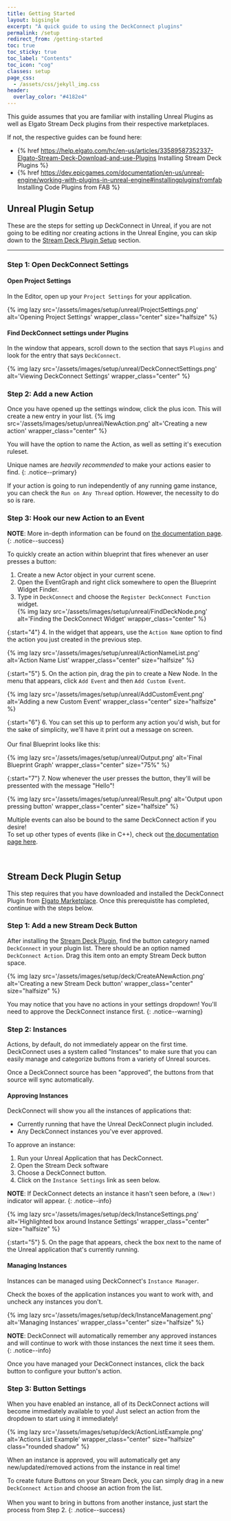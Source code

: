 ```yaml
---
title: Getting Started
layout: bigsingle
excerpt: "A quick guide to using the DeckConnect plugins"
permalink: /setup
redirect_from: /getting-started
toc: true
toc_sticky: true
toc_label: "Contents"
toc_icon: "cog"
classes: setup
page_css:
  - /assets/css/jekyll_img.css
header:
  overlay_color: "#4182e4"
---
```


This guide assumes that you are familiar with installing Unreal Plugins as well as Elgato Stream Deck plugins from their respective marketplaces.

If not, the respective guides can be found here:

* {% href https://help.elgato.com/hc/en-us/articles/33589587352337-Elgato-Stream-Deck-Download-and-use-Plugins Installing Stream Deck Plugins %}
* {% href https://dev.epicgames.com/documentation/en-us/unreal-engine/working-with-plugins-in-unreal-engine#installingpluginsfromfab Installing Code Plugins from FAB %}

## Unreal Plugin Setup

These are the steps for setting up DeckConnect in Unreal, if you are not going to be editing nor creating actions in the Unreal Engine, you can skip down to the [Stream Deck Plugin Setup](#stream-deck-plugin-setup) section.

---

### Step 1: Open DeckConnect Settings

#### Open Project Settings

In the Editor, open up your `Project Settings` for your application.

{% img lazy src='/assets/images/setup/unreal/ProjectSettings.png' alt='Opening Project Settings' wrapper_class="center" size="halfsize" %}

#### Find DeckConnect settings under Plugins

In the window that appears, scroll down to the section that says `Plugins` and look for the entry that says `DeckConnect`.

{% img lazy src='/assets/images/setup/unreal/DeckConnectSettings.png' alt='Viewing DeckConnect Settings' wrapper_class="center" %}

### Step 2: Add a new Action

Once you have opened up the settings window, click the plus icon. This will create a new entry in your list.
{% img src='/assets/images/setup/unreal/NewAction.png' alt='Creating a new action' wrapper_class="center" %}

You will have the option to name the Action, as well as setting it's execution ruleset.  

Unique names are *heavily recommended* to make your actions easier to find.
{: .notice--primary}

If your action is going to run independently of any running game instance, you can check the `Run on Any Thread` option. However, the necessity to do so is rare.

### Step 3: Hook our new Action to an Event

**NOTE**: More in-depth information can be found on [the documentation page](/docs).
{: .notice--success}  

To quickly create an action within blueprint that fires whenever an user presses a button:  

1. Create a new Actor object in your current scene.
2. Open the EventGraph and right click somewhere to open the Blueprint Widget Finder.
3. Type in `DeckConnect` and choose the `Register DeckConnect Function` widget.  
{% img lazy src='/assets/images/setup/unreal/FindDeckNode.png' alt='Finding the DeckConnect Widget' wrapper_class="center" %}  

{:start="4"}
4. In the widget that appears, use the `Action Name` option to find the action you just created in the previous step.

{% img lazy src='/assets/images/setup/unreal/ActionNameList.png' alt='Action Name List' wrapper_class="center" size="halfsize" %}

{:start="5"}
5. On the action pin, drag the pin to create a New Node. In the menu that appears, click `Add Event` and then `Add Custom Event`.

{% img lazy src='/assets/images/setup/unreal/AddCustomEvent.png' alt='Adding a new Custom Event' wrapper_class="center" size="halfsize" %}  

{:start="6"}
6. You can set this up to perform any action you'd wish, but for the sake of simplicity, we'll have it print out a message on screen.  
&nbsp;  
Our final Blueprint looks like this:  

{% img lazy src='/assets/images/setup/unreal/Output.png' alt='Final Blueprint Graph' wrapper_class="center" size="75%" %}  

{:start="7"}
7. Now whenever the user presses the button, they'll will be pressented with the message "Hello"!  

{% img lazy src='/assets/images/setup/unreal/Result.png' alt='Output upon pressing button' wrapper_class="center" size="halfsize" %}  

Multiple events can also be bound to the same DeckConnect action if you desire!  
To set up other types of events (like in C++), check out [the documentation page here](/docs).  

&nbsp;  

## Stream Deck Plugin Setup

This step requires that you have downloaded and installed the DeckConnect Plugin from [Elgato Marketplace](/deck). Once this prerequistite has completed, continue with the steps below.

### Step 1: Add a new Stream Deck Button

After installing the [Stream Deck Plugin](/deck), find the button category named `DeckConnect` in your plugin list. There should be an option named `DeckConnect Action`. Drag this item onto an empty Stream Deck button space.

{% img lazy src='/assets/images/setup/deck/CreateANewAction.png' alt='Creating a new Stream Deck button' wrapper_class="center" size="halfsize" %}

You may notice that you have no actions in your settings dropdown! You'll need to approve the DeckConnect instance first.
{: .notice--warning}

### Step 2: Instances

Actions, by default, do not immediately appear on the first time. DeckConnect uses a system called "Instances" to make sure that you can easily manage and categorize buttons from a variety of Unreal sources.

Once a DeckConnect source has been "approved", the buttons from that source will sync automatically.

#### Approving Instances

DeckConnect will show you all the instances of applications that:

* Currently running that have the Unreal DeckConnect plugin included.
* Any DeckConnect instances you've ever approved.

To approve an instance:

1. Run your Unreal Application that has DeckConnect.
2. Open the Stream Deck software
3. Choose a DeckConnect button.
4. Click on the `Instance Settings` link as seen below.  

**NOTE**: If DeckConnect detects an instance it hasn't seen before, a `(New!)` indicator will appear.
{: .notice--info}

{% img lazy src='/assets/images/setup/deck/InstanceSettings.png' alt='Highlighted box around Instance Settings' wrapper_class="center" size="halfsize" %}

{:start="5"}
5. On the page that appears, check the box next to the name of the Unreal application that's currently running.

#### Managing Instances

Instances can be managed using DeckConnect's `Instance Manager`.

Check the boxes of the application instances you want to work with, and uncheck any instances you don't.

{% img lazy src='/assets/images/setup/deck/InstanceManagement.png' alt='Managing Instances' wrapper_class="center" size="halfsize" %}

**NOTE**: DeckConnect will automatically remember any approved instances and will continue to work with those instances the next time it sees them.  
{: .notice--info}

Once you have managed your DeckConnect instances, click the back button to configure your button's action.

### Step 3: Button Settings

When you have enabled an instance, all of its DeckConnect actions will become immediately available to you! Just select an action from the dropdown to start using it immediately!

{% img lazy src='/assets/images/setup/deck/ActionListExample.png' alt='Actions List Example' wrapper_class="center" size="halfsize" class="rounded shadow" %}

When an instance is approved, you will automatically get any new/updated/removed actions from the instance in real time!

To create future Buttons on your Stream Deck, you can simply drag in a new `DeckConnect Action` and choose an action from the list.  
&nbsp;  
When you want to bring in buttons from another instance, just start the process from Step 2.
{: .notice--success}

